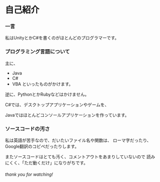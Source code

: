 # 自己紹介

### 一言
私はUnityとかC#を書くのがほとんどのプログラマーです。

### プログラミング言語について
主に、
- Java
- C#
- VBA
といったものがかけます。

逆に、PythonとかRubyなどはかけません。

C#では、デスクトップアプリケーションやゲームを、

Javaではほとんどコンソールアプリケーションを作っています。

### ソースコードの汚さ
私は英語が苦手なので、だいたいファイル名や関数は、
ローマ字だったり、Google翻訳のコピペだったりします。

またソースコードはとても汚く、コメントアウトをあまりしていないので
読みにくく、「ただ動くだけ」になりがちです。

###### thank you for watching!
